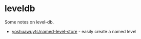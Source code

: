 # leveldb


Some notes on level-db.

- [yoshuawuyts/named-level-store](https://github.com/yoshuawuyts/named-level-store) - easily create a named level